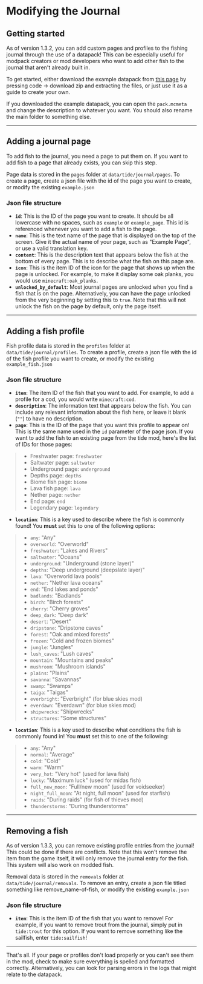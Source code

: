 # Modifying the Journal

## Getting started

As of version 1.3.2, you can add custom pages and profiles to the fishing journal through the use of a datapack! This can be especially useful for modpack creators or mod developers who want to add other fish to the journal that aren't already built in.

To get started, either download the example datapack from [this page](https://github.com/Lightning-64/Tide-example-datapack) by pressing code -> download zip and extracting the files, or just use it as a guide to create your own.

If you downloaded the example datapack, you can open the `pack.mcmeta` and change the description to whatever you want. You should also rename the main folder to something else.

---

## Adding a journal page

To add fish to the journal, you need a page to put them on. If you want to add fish to a page that already exists, you can skip this step.

Page data is stored in the `pages` folder at `data/tide/journal/pages`. To create a page, create a json file with the id of the page you want to create, or modify the existing `example.json`

### Json file structure

* **`id`**: This is the ID of the page you want to create. It should be all lowercase with no spaces, such as `example` or `example_page`. This id is referenced whenever you want to add a fish to the page.
* **`name`**: This is the text name of the page that is displayed on the top of the screen. Give it the actual name of your page, such as "Example Page", or use a valid translation key.
* **`content`**: This is the description text that appears below the fish at the bottom of every page. This is to describe what the fish on this page are.
* **`icon`**: This is the item ID of the icon for the page that shows up when the page is unlocked. For example, to make it display some oak planks, you would use `minecraft:oak_planks`.
* **`unlocked_by_default`**: Most journal pages are unlocked when you find a fish that is on the page. Alternatively, you can have the page unlocked from the very beginning by setting this to `true`. Note that this will not unlock the fish on the page by default, only the page itself.

---

## Adding a fish profile

Fish profile data is stored in the `profiles` folder at `data/tide/journal/profiles`. To create a profile, create a json file with the id of the fish profile you want to create, or modify the existing `example_fish.json`

### Json file structure

* **`item`**: The item ID of the fish that you want to add. For example, to add a profile for a cod, you would write `minecraft:cod`.
* **`description`**: The information text that appears below the fish. You can include any relevant information about the fish here, or leave it blank (`""`) to have no description.
* **`page`**: This is the ID of the page that you want this profile to appear on! This is the same name used in the `id` parameter of the page json. If you want to add the fish to an existing page from the tide mod, here's the list of IDs for those pages:
> * Freshwater page: `freshwater`
> * Saltwater page: `saltwater`
> * Underground page: `underground`
> * Depths page: `depths`
> * Biome fish page: `biome`
> * Lava fish page: `lava`
> * Nether page: `nether`
> * End page: `end`
> * Legendary page: `legendary`
* **`location`**: This is a key used to describe where the fish is commonly found! You **must** set this to one of the following options:
> * `any`: "Any"
> * `overworld`: "Overworld"
> * `freshwater`: "Lakes and Rivers"
> * `saltwater`: "Oceans"
> * `underground`: "Underground (stone layer)"
> * `depths`: "Deep underground (deepslate layer)"
> * `lava`: "Overworld lava pools"
> * `nether`: "Nether lava oceans"
> * `end`: "End lakes and ponds"
> * `badlands`: "Badlands"
> * `birch`: "Birch forests"
> * `cherry`: "Cherry groves"
> * `deep_dark`: "Deep dark"
> * `desert`: "Desert"
> * `dripstone`: "Dripstone caves"
> * `forest`: "Oak and mixed forests"
> * `frozen`: "Cold and frozen biomes"
> * `jungle`: "Jungles"
> * `lush_caves`: "Lush caves"
> * `mountain`: "Mountains and peaks"
> * `mushroom`: "Mushroom islands"
> * `plains`: "Plains"
> * `savanna`: "Savannas"
> * `swamp`: "Swamps"
> * `taiga`: "Taigas"
> * `everbright`: "Everbright" (for blue skies mod)
> * `everdawn`: "Everdawn" (for blue skies mod)
> * `shipwrecks`: "Shipwrecks"
> * `structures`: "Some structures"
* **`location`**: This is a key used to describe what conditions the fish is commonly found in! You **must** set this to one of the following:
> * `any`: "Any"
> * `normal`: "Average"
> * `cold`: "Cold"
> * `warm`: "Warm"
> * `very_hot`: "Very hot" (used for lava fish)
> * `lucky`: "Maximum luck" (used for midas fish)
> * `full_new_moon`: "Full/new moon" (used for voidseeker)
> * `night_full_moon`: "At night, full moon" (used for starfish)
> * `raids`: "During raids" (for fish of thieves mod)
> * `thunderstorms`: "During thunderstorms"

---

## Removing a fish

As of version 1.3.3, you can remove existing profile entries from the journal! This could be done if there are conflicts. Note that this won't remove the item from the game itself, it will only remove the journal entry for the fish. This system will also work on modded fish.

Removal data is stored in the `removals` folder at `data/tide/journal/removals`. To remove an entry, create a json file titled something like remove_name-of-fish, or modify the existing `example.json`

### Json file structure

* **`item`**: This is the item ID of the fish that you want to remove! For example, if you want to remove trout from the journal, simply put in `tide:trout` for this option. If you want to remove something like the sailfish, enter `tide:sailfish`!

---

That's all. If your page or profiles don't load properly or you can't see them in the mod, check to make sure everything is spelled and formatted correctly. Alternatively, you can look for parsing errors in the logs that might relate to the datapack.
